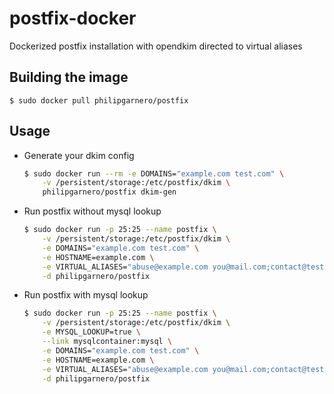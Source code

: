 postfix-docker
==============

Dockerized postfix installation with opendkim directed to virtual aliases


## Building the image

	$ sudo docker pull philipgarnero/postfix

## Usage
- Generate your dkim config

	```bash
	$ sudo docker run --rm -e DOMAINS="example.com test.com" \
	    -v /persistent/storage:/etc/postfix/dkim \
	    philipgarnero/postfix dkim-gen
	```

- Run postfix without mysql lookup

	```bash
	$ sudo docker run -p 25:25 --name postfix \
	    -v /persistent/storage:/etc/postfix/dkim \
	    -e DOMAINS="example.com test.com" \
	    -e HOSTNAME=example.com \
	    -e VIRTUAL_ALIASES="abuse@example.com you@mail.com;contact@test.com yourfriend@mail.com" \
	    -d philipgarnero/postfix
	```

- Run postfix with mysql lookup

	```bash
	$ sudo docker run -p 25:25 --name postfix \
	    -v /persistent/storage:/etc/postfix/dkim \
	    -e MYSQL_LOOKUP=true \
	    --link mysqlcontainer:mysql \
	    -e DOMAINS="example.com test.com" \
	    -e HOSTNAME=example.com \
	    -e VIRTUAL_ALIASES="abuse@example.com you@mail.com;contact@test.com yourfriend@mail.com" \
	    -d philipgarnero/postfix
	```
